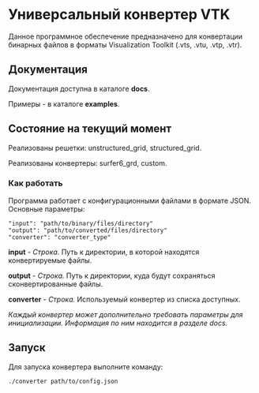 # Универсальный конвертер VTK

Данное программное обеспечение предназначено для конвертации бинарных файлов в форматы Visualization Toolkit (.vts, .vtu, .vtp, .vtr).

## Документация

Документация доступна в каталоге **docs**.

Примеры - в каталоге **examples**.

## Состояние на текущий момент

Реализованы решетки: unstructured_grid, structured_grid.

Реализованы конвертеры: surfer6_grd, custom.

### Как работать

Программа работает с конфигурационными файлами в формате JSON. Основные параметры:
    
    "input": "path/to/binary/files/directory"
    "output": "path/to/converted/files/directory"
    "converter": "converter_type"

**input** - *Строка.* Путь к директории, в которой находятся конвертируемые файлы.

**output** - *Строка.* Путь к директории, куда будут сохраняться сконвертированные файлы.

**converter** - *Строка.* Используемый конвертер из списка доступных.

*Каждый конвертер может дополнительно требовать параметры для инициализации. Информация по ним находится в разделе docs.*

## Запуск

Для запуска конвертера выполните команду:

    ./converter path/to/config.json